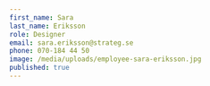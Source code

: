 ```yaml
---
first_name: Sara
last_name: Eriksson
role: Designer
email: sara.eriksson@strateg.se
phone: 070-184 44 50
image: /media/uploads/employee-sara-eriksson.jpg
published: true
---
```

